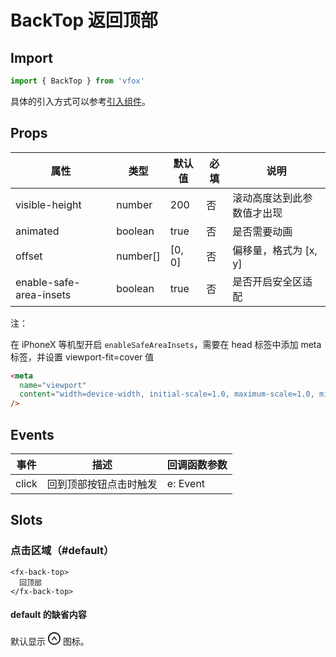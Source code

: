 # BackTop 返回顶部

## Import

```JavaScript
import { BackTop } from 'vfox'
```

具体的引入方式可以参考[引入组件](../guide/import.md)。

## Props

| 属性                    | 类型     | 默认值 | 必填 | 说明                       |
| ----------------------- | -------- | ------ | ---- | -------------------------- |
| visible-height          | number   | 200    | 否   | 滚动高度达到此参数值才出现 |
| animated                | boolean  | true   | 否   | 是否需要动画               |
| offset                  | number[] | [0, 0] | 否   | 偏移量，格式为 [x, y]      |
| enable-safe-area-insets | boolean  | true   | 否   | 是否开启安全区适配         |

注：

在 iPhoneX 等机型开启 `enableSafeAreaInsets`，需要在 head 标签中添加 meta 标签，并设置 viewport-fit=cover 值

```HTML
<meta
  name="viewport"
  content="width=device-width, initial-scale=1.0, maximum-scale=1.0, minimum-scale=1.0, viewport-fit=cover"
/>
```

## Events

| 事件  | 描述                   | 回调函数参数 |
| ----- | ---------------------- | ------------ |
| click | 回到顶部按钮点击时触发 | e: Event     |

## Slots

### 点击区域（#default）

```Vue
<fx-back-top>
  回顶部
</fx-back-top>
```

#### default 的缺省内容

默认显示 <svg width="20px" height="20px" viewBox="64 64 896 896" focusable="false"><path d="M518.5 360.3a7.95 7.95 0 00-12.9 0l-178 246c-3.8 5.3 0 12.7 6.5 12.7H381c10.2 0 19.9-4.9 25.9-13.2L512 460.4l105.2 145.4c6 8.3 15.6 13.2 25.9 13.2H690c6.5 0 10.3-7.4 6.5-12.7l-178-246z" /><path d="M512 64C264.6 64 64 264.6 64 512s200.6 448 448 448 448-200.6 448-448S759.4 64 512 64zm0 820c-205.4 0-372-166.6-372-372s166.6-372 372-372 372 166.6 372 372-166.6 372-372 372z" /></svg> 图标。
